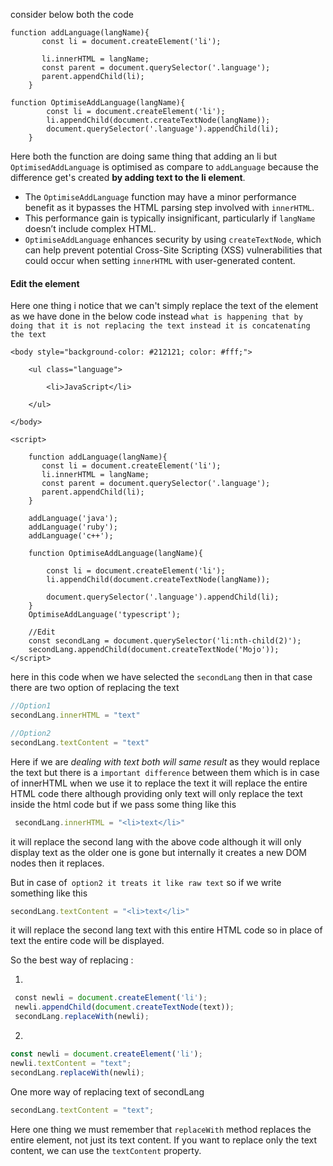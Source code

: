 consider below both the code 

```
function addLanguage(langName){
       const li = document.createElement('li');

       li.innerHTML = langName;
       const parent = document.querySelector('.language');
       parent.appendChild(li);
    }

function OptimiseAddLanguage(langName){
        const li = document.createElement('li');
        li.appendChild(document.createTextNode(langName));
        document.querySelector('.language').appendChild(li);
    }
```

Here both the function are doing same thing that adding an li but `OptimisedAddLanguage`  is optimised as compare to `addLanguage` because the difference get's created **by adding text to the li element**.


- The `OptimiseAddLanguage` function may have a minor performance benefit as it bypasses the HTML parsing step involved with `innerHTML`.
- This performance gain is typically insignificant, particularly if `langName` doesn’t include complex HTML.
- `OptimiseAddLanguage` enhances security by using `createTextNode`, which can help prevent potential Cross-Site Scripting (XSS) vulnerabilities that could occur when setting `innerHTML` with user-generated content.


#### Edit the element 

Here one thing i notice that we can't simply replace the text of the element as we have done in the below code instead `what is happening that by doing that it is not replacing the text instead it is concatenating the text`


```
<body style="background-color: #212121; color: #fff;">

    <ul class="language">

        <li>JavaScript</li>

    </ul>

</body>

<script>

    function addLanguage(langName){
       const li = document.createElement('li');
       li.innerHTML = langName;
       const parent = document.querySelector('.language');
       parent.appendChild(li);
    }
    
    addLanguage('java');
    addLanguage('ruby');
    addLanguage('c++');

    function OptimiseAddLanguage(langName){

        const li = document.createElement('li');
        li.appendChild(document.createTextNode(langName));

        document.querySelector('.language').appendChild(li);
    }
    OptimiseAddLanguage('typescript');
    
    //Edit
    const secondLang = document.querySelector('li:nth-child(2)');
    secondLang.appendChild(document.createTextNode('Mojo'));
</script>
```


here in this code when we have selected the `secondLang` then in that case there are two option of replacing the text 


```js
//Option1
secondLang.innerHTML = "text"

//Option2
secondLang.textContent = "text"
```

Here if we are _dealing with text both will same result_ as they would replace the text but there is a `important difference` between them which is in case of innerHTML when we use it to replace the text it will replace the entire HTML code there although providing only text will only replace the text inside the html code but if we pass some thing like this

```js
 secondLang.innerHTML = "<li>text</li>"
```

it will replace the second lang with the above code although it will only display text as the older one is gone but internally it creates a new DOM nodes then  it replaces.

But in case of` option2 it treats it like raw text` so if we write something like this

```js
secondLang.textContent = "<li>text</li>"
```

 it will replace the second lang text with this entire HTML code so in place of text the entire code will be displayed.

So the best way of replacing : 

1. 
```js
 const newli = document.createElement('li');
 newli.appendChild(document.createTextNode(text));
 secondLang.replaceWith(newli);
```


2. 
```js
const newli = document.createElement('li');
newli.textContent = "text";
secondLang.replaceWith(newli);
```

One more way of replacing text of secondLang

```js
secondLang.textContent = "text";
```

Here one thing we must remember that `replaceWith` method replaces the entire element, not just its text content. If you want to replace only the text content, we can use the `textContent` property.